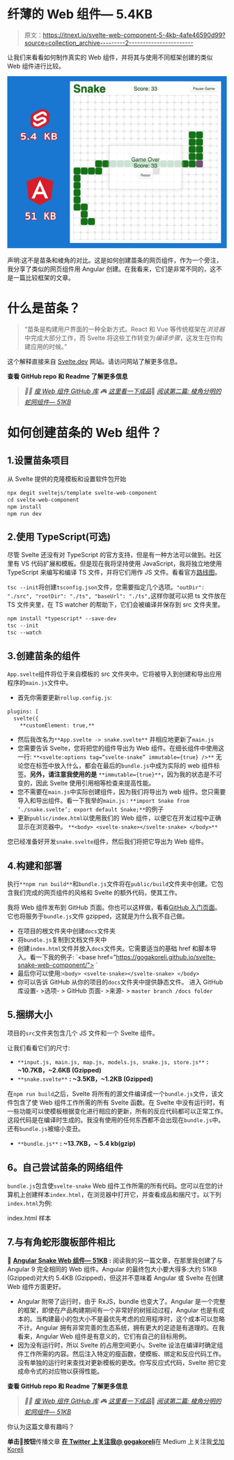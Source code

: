 # 纤薄的 Web 组件— 5.4KB

> 原文：<https://itnext.io/svelte-web-component-5-4kb-4afe46590d99?source=collection_archive---------2----------------------->

让我们来看看如何制作真实的 Web 组件，并将其与使用不同框架创建的类似 Web 组件进行比较。

![](img/b23380237f24514c5033b9940f03f2cf.png)

声明:这不是苗条和棱角的对比。这是如何创建苗条的网页组件，作为一个旁注，我分享了类似的网页组件用 Angular 创建。在我看来，它们是非常不同的，这不是一篇比较框架的文章。

# 什么是苗条？

> “苗条是构建用户界面的一种全新方式。React 和 Vue 等传统框架在*浏览器*中完成大部分工作，而 Svelte 将这些工作转变为*编译步骤*，这发生在你构建应用的时候。”

这个解释直接来自 [Svelte.dev](https://svelte.dev/) 网站。请访问网站了解更多信息。

**查看 GitHub repo 和 Readme 了解更多信息**

> *👨‍💻* [*瘦 Web 组件 GitHub 库*](https://github.com/gogakoreli/svelte-snake-web-component) *🎮* [*这里看一下成品*](https://gogakoreli.github.io/svelte-snake-web-component/)**📝** [*阅读第二篇:* *棱角分明的蛇网组件— 51KB*](/angular-9-snake-web-component-96f61e63b158)

# 如何创建苗条的 Web 组件？

## 1.设置苗条项目

从 Svelte 提供的克隆模板和设置软件包开始

```
npx degit sveltejs/template svelte-web-component
cd svelte-web-component
npm install
npm run dev
```

## 2.使用 TypeScript(可选)

尽管 Svelte 还没有对 TypeScript 的官方支持，但是有一种方法可以做到。社区里有 VS 代码扩展和模板。但是现在我将坚持使用 JavaScript，我将独立地使用 TypeScript 来编写和编译 TS 文件，并将它们用作 JS 文件。看看官方[路线图](https://github.com/sveltejs/svelte/issues/4518)。

`tsc --init`将创建`tsconfig.json`文件，您需要指定几个选项。`"outDir": "./src", "rootDir": "./ts", "baseUrl": "./ts",`这样你就可以把 ts 文件放在 TS 文件夹里，在 TS watcher 的帮助下，它们会被编译并保存到 src 文件夹里。

```
npm install *typescript* --save-dev
tsc --init
tsc --watch
```

## 3.创建苗条的组件

`App.svelte`组件将位于来自模板的 src 文件夹中。它将被导入到创建和导出应用程序的`main.js`文件中。

*   首先你需要更新`rollup.config.js`:

```
plugins: [
  svelte({
    **customElement: true,**
```

*   然后我改名为`**App.svelte -> snake.svelte**` 并相应地更新了`main.js`
*   您需要告诉 Svelte，您将把您的组件导出为 Web 组件。在细长组件中使用这一行:
    `**<svelte:options tag=”svelte-snake” immutable={true} />**`
    无论您在标签中放入什么，都会在最后的`bundle.js`中成为实际的 web 组件标签。**另外，请注意我使用的是** `**immutable={true}**`，因为我的状态是不可变的，因此 Svelte 使用引用相等检查来提高性能。
*   您不需要在`main.js`中实际创建组件，因为我们将导出为 web 组件。您只需要导入和导出组件。看一下我举的`main.js` :
    `**import Snake from ‘./snake.svelte’;
    export default Snake;**`的例子
*   更新`public/index.html`以使用我们的 Web 组件，以便它在开发过程中正确显示在浏览器中。
    `**<body> <svelte-snake></svelte-snake> </body>**`

您已经准备好开发`snake.svelte`组件，然后我们将把它导出为 Web 组件。

## 4.构建和部署

执行`**npm run build**`和`bundle.js`文件将在`public/build`文件夹中创建。它包含我们完成的网页组件的风格和 Svelte 的额外代码，使其工作。

我将 Web 组件发布到 GitHub 页面。你也可以这样做，看看[GitHub 入门页面](https://help.github.com/en/github/working-with-github-pages/configuring-a-publishing-source-for-your-github-pages-site)。它也将服务于`bundle.js`文件 gzipped，这就是为什么我不自己做。

*   在项目的根文件夹中创建`docs`文件夹
*   将`bundle.js`复制到文档文件夹中
*   创建`index.html`文件并放入`docs`文件夹。它需要适当的基础 href 和脚本导入。看一下我的例子:
    `<base href=”https://gogakoreli.github.io/svelte-snake-web-component/">
    <script defer src=’bundle.js’></script>`
*   最后你可以使用:`<body> <svelte-snake></svelte-snake> </body>`
*   你可以告诉 GitHub 从你的项目的`docs`文件夹中提供静态文件。
    进入 GitHub 库设置- >选项- > GitHub 页面- >来源- > `master branch /docs folder`

## 5.捆绑大小

项目的`src`文件夹包含几个 JS 文件和一个 Svelte 组件。

让我们看看它们的尺寸:

*   `**input.js, main.js, map.js, models.js, snake.js, store.js**` **: ~10.7KB，~2.6KB (Gzipped)**
*   `**snake.svelte**` **: ~3.5KB，~1.2KB (Gzipped)**

在`npm run build`之后，Svelte 将所有的源文件编译成一个`bundle.js`文件，该文件包含了使 Web 组件工作所需的所有 Svelte 函数。在 Svelte 中没有运行时，有一些功能可以使模板根据变化进行相应的更新，所有的反应代码都可以正常工作。这段代码是在编译时生成的。我没有使用的任何东西都不会出现在`bundle.js`中。还有`bundle.js`被缩小变丑。

*   `**bundle.js**` **: ~13.7KB，~ 5.4 kb(gzip)**

## 6。自己尝试苗条的网络组件

`bundle.js`包含使`svelte-snake` Web 组件工作所需的所有代码。您可以在您的计算机上创建样本`index.html`，在浏览器中打开它，并查看成品和捆尺寸。以下列`index.html`为例:

index.html 样本

## 7.与有角蛇形腹板部件相比

**📝** [**Angular Snake Web 组件— 51KB**](/angular-9-snake-web-component-96f61e63b158) **:** 阅读我的另一篇文章，在那里我创建了与 Angular 9 完全相同的 Web 组件。Angular 的最终包大小要大得多:大约 51KB (Gzipped)对大约 5.4KB (Gzipped)，但这并不意味着 Angular 或 Svelte 在创建 Web 组件方面更好。

*   Angular 附带了运行时，由于 RxJS，bundle 也变大了。Angular 是一个完整的框架，即使在产品构建期间有一个非常好的树摇动过程，Angular 也是有成本的。当构建最小的包大小不是最优先考虑的应用程序时，这个成本可以忽略不计。Angular 拥有非常完善的生态系统，拥有更大的足迹是有道理的。在我看来，Angular Web 组件是有意义的，它们有自己的目标用例。
*   因为没有运行时，所以 Svelte 的占用空间更小。Svelte 设法在编译时确定组件工作所需的内容。然后注入特定的瘦函数，使模板、绑定和反应代码工作。没有单独的运行时来查找对更新模板的更改。你写反应式代码，Svelte 把它变成命令式的对应物以获得性能。

**查看 GitHub repo 和 Readme 了解更多信息**

> *👨‍💻* [*瘦 Web 组件 GitHub 库*](https://github.com/gogakoreli/svelte-snake-web-component) *🎮* [*这里看一下成品*](https://gogakoreli.github.io/svelte-snake-web-component/)**📝** [*阅读第二篇:* *棱角分明的蛇网组件— 51KB*](/angular-9-snake-web-component-96f61e63b158)

你认为这篇文章有趣吗？

**单击👏按钮**传播文章
[**在 Twitter 上关注我@ gogakoreli**](https://twitter.com/GogaKoreli)在 Medium 上关注我[戈加 Koreli](https://medium.com/u/9d3b09790759?source=post_page-----4afe46590d99--------------------------------)